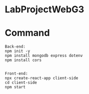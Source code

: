 # LabProjectWebG3

# Command
```
Back-end:
npm init -y
npm install mongodb express dotenv 
npm install cors


Front-end:
npx create-react-app client-side
cd client-side
npm start 

```
